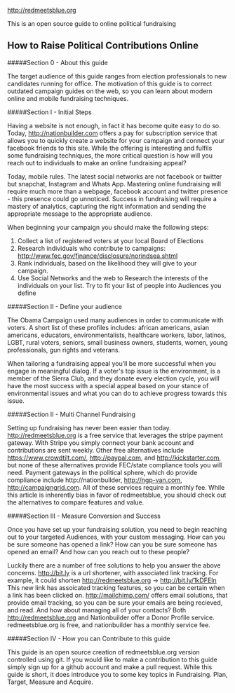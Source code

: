 http://redmeetsblue.org

This is an open source guide to online political fundraising

How to Raise Political Contributions Online
---
#####Section 0  - About this guide

The target audience of this guide ranges from election professionals to new candidates running for office. The motivation of this guide is to correct outdated campaign guides on the web, so you can learn about modern online and mobile fundraising techniques. 

#####Section I - Initial Steps

Having a website is not enough, in fact it has become quite easy to do so. Today, http://nationbuilder.com offers a pay for subscription service that allows you to quickly create a website for your campaign and connect your facebook friends to this site. While the offering is interesting and fulfils some fundraising techniques, the more critical question is how will you reach out to individuals to make an online fundraising appeal?

Today, mobile rules. The latest social networks are not facebook or twitter but snapchat, Instagram and Whats App. Mastering online fundraising will require much more than a webpage, facebook account and twitter presence - this presence could go unnoticed. Success in fundraising will require a mastery of analytics, capturing the right information and sending the appropriate message to the appropriate audience.

When beginning your campaign you should make the following steps:

1. Collect a list of registered voters at your local Board of Elections
2. Research individuals who contribute to campaigns: http://www.fec.gov/finance/disclosure/norindsea.shtml
3. Rank individuals, based on the likelihood they will give to your campaign.
4. Use Social Networks and the web to Research the interests of the individuals on your list. Try to fit your list of people into Audiences you define

#####Section II - Define your audience

The Obama Campaign used many audiences in order to communicate with voters. A short list of these profiles includes: african americans, asian americans, educators, environmentalists, healthcare workers, labor, latinos, LGBT, rural voters, seniors, small business owners, students, women, young professionals, gun rights and veterans.

When tailoring a fundraising appeal you’ll be more successful when you engage in meaningful dialog. If a voter's top issue is the environment, is a member of the Sierra Club, and they donate every election cycle, you will have the most success with a special appeal based on your stance of environmental issues and what you can do to achieve progress towards this issue. 

#####Section II - Multi Channel Fundraising

Setting up fundraising has never been easier than today. http://redmeetsblue.org is a free service that leverages the stripe payment gateway. With Stripe you simply connect your bank account and contributions are sent weekly. Other free alternatives include https://www.crowdtilt.com/, http://paypal.com, and http://kickstarter.com, but none of these alternatives provide FEC/state compliance tools you will need. Payment gateways in the political sphere, which do provide compliance include http://nationbuilder, http://ngp-van.com, http://campaigngrid.com. All of these services require a monthly fee. While this article is inherently bias in favor of redmeetsblue, you should check out the alternatives to compare features and value. 

#####Section III - Measure Conversion and Success

Once you have set up your fundraising solution, you need to begin reaching out to your targeted Audiences, with your custom messaging. How can you be sure someone has opened a link? How can you be sure someone has opened an email? And how can you reach out to these people?

Luckily there are a number of free solutions to help you answer the above concerns. http://bit.ly is a url shortener, with associated link tracking. For example, it could shorten http://redmeetsblue.org -> http://bit.ly/1kDFEIn This new link has assoicated tracking features, so you can be certain when a link has been clicked on. http://mailchimp.com/ offers email solutions, that provide email tracking, so you can be sure your emails are being recieved, and read. And how about managing all of your contacts? Both http://redmeetsblue.org and Nationbuilder offer a Donor Profile service. redmeetsblue.org is free, and nationbuilder has a monthly service fee.

#####Section IV - How you can Contribute to this guide

This guide is an open source creation of redmeetsblue.org version controlled using git. If you would like to make a contribution to this guide simply sign up for a github account and make a pull request. While this guide is short, it does introduce you to some key topics in Fundraising. Plan, Target, Measure and Acquire. 
